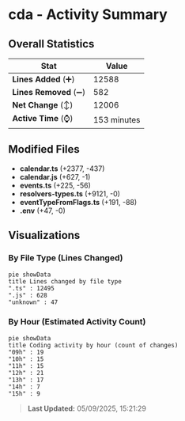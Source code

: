 # cda - Activity Summary 

## Overall Statistics

| Stat                   | Value                                                             |
| ---------------------- | ----------------------------------------------------------------- |
| **Lines Added** (➕)   | 12588                                          |
| **Lines Removed** (➖) | 582                                        |
| **Net Change** (↕)    | 12006                |
| **Active Time** (⌚)   | 153 minutes |


## Modified Files
- **calendar.ts** (+2377, -437)
- **calendar.js** (+627, -1)
- **events.ts** (+225, -56)
- **resolvers-types.ts** (+9121, -0)
- **eventTypeFromFlags.ts** (+191, -88)
- **.env** (+47, -0)

## Visualizations

### By File Type (Lines Changed)

```mermaid
pie showData
title Lines changed by file type
".ts" : 12495
".js" : 628
"unknown" : 47
```

### By Hour (Estimated Activity Count)

```mermaid
pie showData
title Coding activity by hour (count of changes)
"09h" : 19
"10h" : 15
"11h" : 15
"12h" : 21
"13h" : 17
"14h" : 7
"15h" : 9
```


> **Last Updated:** 05/09/2025, 15:21:29